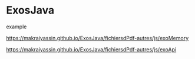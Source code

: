 # ExosJava

example

https://makraiyassin.github.io/ExosJava/fichiersdPdf-autres/js/exoMemory

https://makraiyassin.github.io/ExosJava/fichiersdPdf-autres/js/exoApi
